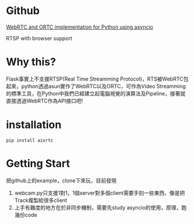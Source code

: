 # Github

[WebRTC and ORTC implementation for Python using asyncio](https://github.com/aiortc/aiortc)

RTSP with browser support

# Why this?

Flask事實上不支援RTSP(Real Time Streamming Protocol)，RTS被WebRTC包起來，python透過asun實作了WebRTC以及ORTC，可作為Video Streamming的標準工具，在Python中我們已經建立起電腦視覺的演算法及Pipeline，接著就直接透過WebRTC作為API接口吧!

# installation

 `pip install aiortc`

# Getting Start

把github上的example，clone下來玩，目前發現

1. webcam.py只支援1對1，1個server對多個client需要手刻一些東西，像是把Track複製給很多client
2. 上手有難度的地方在於非同步機制，需要先study asyncio的使用，原理，跑幾份code
